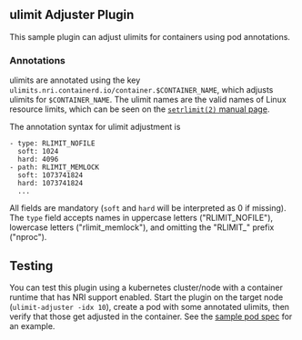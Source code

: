 ## ulimit Adjuster Plugin

This sample plugin can adjust ulimits for containers using pod annotations.

### Annotations

ulimits are annotated using the key
`ulimits.nri.containerd.io/container.$CONTAINER_NAME`, which adjusts ulimits
for `$CONTAINER_NAME`.  The ulimit names are the valid names of Linux resource
limits, which can be seen on the
[`setrlimit(2)` manual page](https://linux.die.net/man/2/setrlimit).

The annotation syntax for ulimit adjustment is

```
- type: RLIMIT_NOFILE
  soft: 1024
  hard: 4096
- path: RLIMIT_MEMLOCK
  soft: 1073741824
  hard: 1073741824
  ...
```

All fields are mandatory (`soft` and `hard` will be interpreted as 0 if
missing).  The `type` field accepts names in uppercase letters
("RLIMIT_NOFILE"), lowercase letters ("rlimit_memlock"), and omitting the
"RLIMIT_" prefix ("nproc").

## Testing

You can test this plugin using a kubernetes cluster/node with a container
runtime that has NRI support enabled. Start the plugin on the target node
(`ulimit-adjuster -idx 10`), create a pod with some annotated ulimits, then
verify that those get adjusted in the container.  See the
[sample pod spec](sample-ulimit-adjust.yaml) for an example.